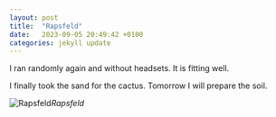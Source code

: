 ```yaml
---
layout: post
title:  "Rapsfeld"
date:   2023-09-05 20:49:42 +0100
categories: jekyll update
---
```


I ran randomly again and without headsets. It is fitting well.  

I finally took the sand for the cactus. Tomorrow I will prepare the soil.


![Rapsfeld](https://lh3.googleusercontent.com/pw/AIL4fc_Fn6ZTc2CH8cyUmlXLSvPZWyFqfrfdX1PEFuLm6h-dwZzc3_VCbqUg3-CUbpApY5b3wxrC3D7G4HieIUuMBaU802egEfD-GWnTx4g-ZcoG-uWd9dM=w2400)*Rapsfeld*&nbsp;



[jekyll-docs]: https://jekyllrb.com/docs/home
[jekyll-gh]:   https://github.com/jekyll/jekyll
[jekyll-talk]: https://talk.jekyllrb.com/


